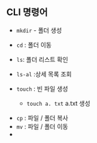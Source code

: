 ## CLI 명령어

* `mkdir` - 폴더 생성

* `cd`  : 폴더 이동

* `ls`: 폴더 리스트 확인
* `ls-al` :상세 목록 조회
* `touch` : 빈 파일 생성
  * `touch a. txt` a.txt 생성

- `cp` : 파일 / 폴더 복사 
- `mv` : 파일 / 폴더 이동
- 

